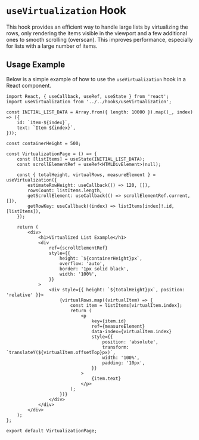 # `useVirtualization` Hook

This hook provides an efficient way to handle large lists by virtualizing the rows, only rendering the items visible in the viewport and a few additional ones to smooth scrolling (overscan). This improves performance, especially for lists with a large number of items.

## Usage Example

Below is a simple example of how to use the `useVirtualization` hook in a React component.

```tsx
import React, { useCallback, useRef, useState } from 'react';
import useVirtualization from '../../hooks/useVirtualization';

const INITIAL_LIST_DATA = Array.from({ length: 10000 }).map((_, index) => ({
    id: `item-${index}`,
    text: `Item ${index}`,
}));

const containerHeight = 500;

const VirtualizationPage = () => {
    const [listItems] = useState(INITIAL_LIST_DATA);
    const scrollElementRef = useRef<HTMLDivElement>(null);

    const { totalHeight, virtualRows, measureElement } = useVirtualization({
        estimateRowHeight: useCallback(() => 120, []),
        rowsCount: listItems.length,
        getScrollElement: useCallback(() => scrollElementRef.current, []),
        getRowKey: useCallback((index) => listItems[index]!.id, [listItems]),
    });

    return (
        <div>
            <h1>Virtualized List Example</h1>
            <div
                ref={scrollElementRef}
                style={{
                    height: `${containerHeight}px`,
                    overflow: 'auto',
                    border: '1px solid black',
                    width: '100%',
                }}
            >
                <div style={{ height: `${totalHeight}px`, position: 'relative' }}>
                    {virtualRows.map((virtualItem) => {
                        const item = listItems[virtualItem.index];
                        return (
                            <p
                                key={item.id}
                                ref={measureElement}
                                data-index={virtualItem.index}
                                style={{
                                    position: 'absolute',
                                    transform: `translateY(${virtualItem.offsetTop}px)`,
                                    width: '100%',
                                    padding: '10px',
                                }}
                            >
                                {item.text}
                            </p>
                        );
                    })}
                </div>
            </div>
        </div>
    );
};

export default VirtualizationPage;
```
